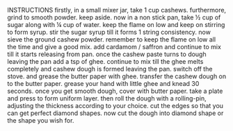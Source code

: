 INSTRUCTIONS
firstly, in a small mixer jar, take 1 cup cashews.
furthermore, grind to smooth powder. keep aside.
now in a non stick pan, take ½ cup of sugar along with ¼ cup of water.
keep the flame on low and keep on stirring to form syrup.
stir the sugar syrup till it forms 1 string consistency.
now sieve the ground cashew powder.
remember to keep the flame on low all the time and give a good mix.
add cardamom / saffron and continue to mix till it starts releasing from pan.
once the cashew paste turns to dough leaving the pan add a tsp of ghee.
continue to mix till the ghee melts completely and cashew dough is formed leaving the pan.
switch off the stove. and grease the butter paper with ghee.
transfer the cashew dough on to the butter paper.
grease your hand with little ghee and knead 30 seconds.
once you get smooth dough, cover with butter paper.
take a plate and press to form uniform layer.
then roll the dough with a rolling-pin, adjusting the thickness according to your choice.
cut the edges so that you can get perfect diamond shapes.
now cut the dough into diamond shape or the shape you wish for.